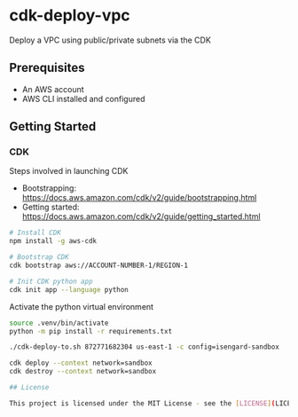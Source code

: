 # cdk-deploy-vpc

Deploy a VPC using public/private subnets via the CDK

## Prerequisites

- An AWS account
- AWS CLI installed and configured

## Getting Started

### CDK

Steps involved in launching CDK

- Bootstrapping: https://docs.aws.amazon.com/cdk/v2/guide/bootstrapping.html
- Getting started: https://docs.aws.amazon.com/cdk/v2/guide/getting_started.html

```bash
# Install CDK
npm install -g aws-cdk

# Bootstrap CDK
cdk bootstrap aws://ACCOUNT-NUMBER-1/REGION-1

# Init CDK python app
cdk init app --language python
```

Activate the python virtual environment

```bash
source .venv/bin/activate
python -m pip install -r requirements.txt
```

```bash
./cdk-deploy-to.sh 872771682304 us-east-1 -c config=isengard-sandbox
```

```bash
cdk deploy --context network=sandbox
cdk destroy --context network=sandbox

## License

This project is licensed under the MIT License - see the [LICENSE](LICENSE) file for details.
```
